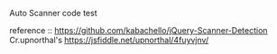 Auto Scanner code test		

reference :: https://github.com/kabachello/jQuery-Scanner-Detection
Cr.upnorthal's 	https://jsfiddle.net/upnorthal/4fuyvjnv/
